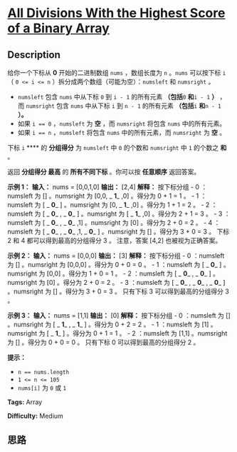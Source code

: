 # [All Divisions With the Highest Score of a Binary Array][title]

## Description

给你一个下标从 **0** 开始的二进制数组 `nums` ，数组长度为 `n` 。`nums` 可以按下标 `i`（ `0 <= i <= n`
）拆分成两个数组（可能为空）：`numsleft` 和 `numsright` 。

  * `numsleft` 包含 `nums` 中从下标 `0` 到 `i - 1` 的所有元素 **（包括**`0` **和**`i - 1` **）** ，而 `numsright` 包含 `nums` 中从下标 `i` 到 `n - 1` 的所有元素 **（包括**`i` **和**`n - 1` **）。**
  * 如果 `i == 0` ，`numsleft` 为 **空** ，而 `numsright` 将包含 `nums` 中的所有元素。
  * 如果 `i == n` ，`numsleft` 将包含 `nums` 中的所有元素，而 `numsright` 为 **空** 。

下标 `i` **** 的 **分组得分** 为 `numsleft` 中 `0` 的个数和 `numsright` 中 `1` 的个数之 **和** 。

返回 **分组得分 最高** 的 **所有不同下标** 。你可以按 **任意顺序** 返回答案。



**示例 1：**
            **输入：** nums = [0,0,1,0]    **输出：** [2,4]    **解释：** 按下标分组    - 0 ：numsleft 为 [] 。numsright 为 [0,0, _ **1**_ ,0] 。得分为 0 + 1 = 1 。    - 1 ：numsleft 为 [ _ **0**_ ] 。numsright 为 [0, _ **1**_ ,0] 。得分为 1 + 1 = 2 。    - 2 ：numsleft 为 [ _ **0**_ , _ **0**_ ] 。numsright 为 [ _ **1**_ ,0] 。得分为 2 + 1 = 3 。    - 3 ：numsleft 为 [ _ **0**_ , _ **0**_ ,1] 。numsright 为 [0] 。得分为 2 + 0 = 2 。    - 4 ：numsleft 为 [ _ **0**_ , _ **0**_ ,1, _ **0**_ ] 。numsright 为 [] 。得分为 3 + 0 = 3 。    下标 2 和 4 都可以得到最高的分组得分 3 。    注意，答案 [4,2] 也被视为正确答案。

**示例 2：**
            **输入：** nums = [0,0,0]    **输出：** [3]    **解释：** 按下标分组    - 0 ：numsleft 为 [] 。numsright 为 [0,0,0] 。得分为 0 + 0 = 0 。    - 1 ：numsleft 为 [ _ **0**_ ] 。numsright 为 [0,0] 。得分为 1 + 0 = 1 。    - 2 ：numsleft 为 [ _ **0**_ , _ **0**_ ] 。numsright 为 [0] 。得分为 2 + 0 = 2 。    - 3 ：numsleft 为 [ _ **0**_ , _ **0**_ , _ **0**_ ] 。numsright 为 [] 。得分为 3 + 0 = 3 。    只有下标 3 可以得到最高的分组得分 3 。    

**示例 3：**
            **输入：** nums = [1,1]    **输出：** [0]    **解释：** 按下标分组    - 0 ：numsleft 为 [] 。numsright 为 [ _ **1**_ , _ **1**_ ] 。得分为 0 + 2 = 2 。    - 1 ：numsleft 为 [1] 。numsright 为 [ _ **1**_ ] 。得分为 0 + 1 = 1 。    - 2 ：numsleft 为 [1,1] 。numsright 为 [] 。得分为 0 + 0 = 0 。    只有下标 0 可以得到最高的分组得分 2 。    



**提示：**

  * `n == nums.length`
  * `1 <= n <= 105`
  * `nums[i]` 为 `0` 或 `1`


**Tags:** Array

**Difficulty:** Medium

## 思路

[title]: https://leetcode-cn.com/problems/all-divisions-with-the-highest-score-of-a-binary-array
